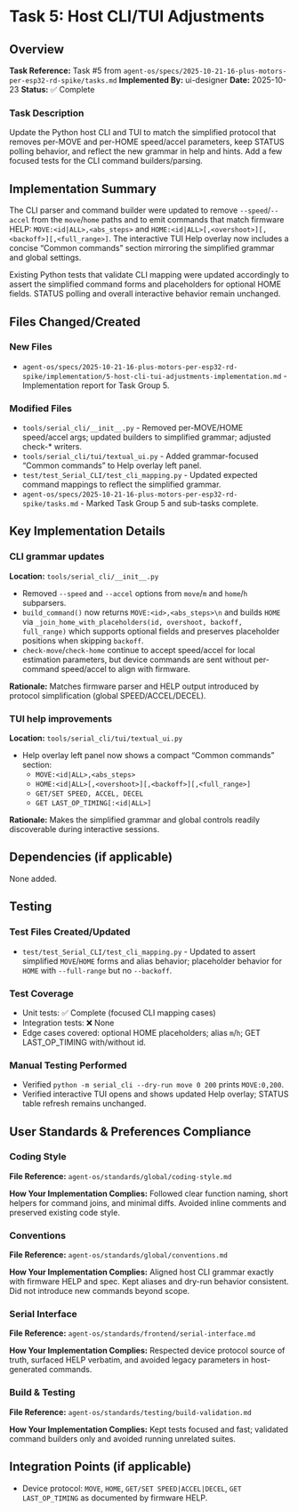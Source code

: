 # Task 5: Host CLI/TUI Adjustments

## Overview
**Task Reference:** Task #5 from `agent-os/specs/2025-10-21-16-plus-motors-per-esp32-rd-spike/tasks.md`
**Implemented By:** ui-designer
**Date:** 2025-10-23
**Status:** ✅ Complete

### Task Description
Update the Python host CLI and TUI to match the simplified protocol that removes per-MOVE and per-HOME speed/accel parameters, keep STATUS polling behavior, and reflect the new grammar in help and hints. Add a few focused tests for the CLI command builders/parsing.

## Implementation Summary
The CLI parser and command builder were updated to remove `--speed`/`--accel` from the `move`/`home` paths and to emit commands that match firmware HELP: `MOVE:<id|ALL>,<abs_steps>` and `HOME:<id|ALL>[,<overshoot>][,<backoff>][,<full_range>]`. The interactive TUI Help overlay now includes a concise “Common commands” section mirroring the simplified grammar and global settings.

Existing Python tests that validate CLI mapping were updated accordingly to assert the simplified command forms and placeholders for optional HOME fields. STATUS polling and overall interactive behavior remain unchanged.

## Files Changed/Created

### New Files
- `agent-os/specs/2025-10-21-16-plus-motors-per-esp32-rd-spike/implementation/5-host-cli-tui-adjustments-implementation.md` - Implementation report for Task Group 5.

### Modified Files
- `tools/serial_cli/__init__.py` - Removed per-MOVE/HOME speed/accel args; updated builders to simplified grammar; adjusted check-* writers.
- `tools/serial_cli/tui/textual_ui.py` - Added grammar-focused “Common commands” to Help overlay left panel.
- `test/test_Serial_CLI/test_cli_mapping.py` - Updated expected command mappings to reflect the simplified grammar.
- `agent-os/specs/2025-10-21-16-plus-motors-per-esp32-rd-spike/tasks.md` - Marked Task Group 5 and sub-tasks complete.

## Key Implementation Details

### CLI grammar updates
**Location:** `tools/serial_cli/__init__.py`

- Removed `--speed` and `--accel` options from `move`/`m` and `home`/`h` subparsers.
- `build_command()` now returns `MOVE:<id>,<abs_steps>\n` and builds `HOME` via `_join_home_with_placeholders(id, overshoot, backoff, full_range)` which supports optional fields and preserves placeholder positions when skipping `backoff`.
- `check-move`/`check-home` continue to accept speed/accel for local estimation parameters, but device commands are sent without per-command speed/accel to align with firmware.

**Rationale:** Matches firmware parser and HELP output introduced by protocol simplification (global SPEED/ACCEL/DECEL).

### TUI help improvements
**Location:** `tools/serial_cli/tui/textual_ui.py`

- Help overlay left panel now shows a compact “Common commands” section:
  - `MOVE:<id|ALL>,<abs_steps>`
  - `HOME:<id|ALL>[,<overshoot>][,<backoff>][,<full_range>]`
  - `GET/SET SPEED, ACCEL, DECEL`
  - `GET LAST_OP_TIMING[:<id|ALL>]`

**Rationale:** Makes the simplified grammar and global controls readily discoverable during interactive sessions.

## Dependencies (if applicable)
None added.

## Testing

### Test Files Created/Updated
- `test/test_Serial_CLI/test_cli_mapping.py` - Updated to assert simplified `MOVE`/`HOME` forms and alias behavior; placeholder behavior for `HOME` with `--full-range` but no `--backoff`.

### Test Coverage
- Unit tests: ✅ Complete (focused CLI mapping cases)
- Integration tests: ❌ None
- Edge cases covered: optional HOME placeholders; alias `m`/`h`; GET LAST_OP_TIMING with/without id.

### Manual Testing Performed
- Verified `python -m serial_cli --dry-run move 0 200` prints `MOVE:0,200`.
- Verified interactive TUI opens and shows updated Help overlay; STATUS table refresh remains unchanged.

## User Standards & Preferences Compliance

### Coding Style
**File Reference:** `agent-os/standards/global/coding-style.md`

**How Your Implementation Complies:**
Followed clear function naming, short helpers for command joins, and minimal diffs. Avoided inline comments and preserved existing code style.

### Conventions
**File Reference:** `agent-os/standards/global/conventions.md`

**How Your Implementation Complies:**
Aligned host CLI grammar exactly with firmware HELP and spec. Kept aliases and dry-run behavior consistent. Did not introduce new commands beyond scope.

### Serial Interface
**File Reference:** `agent-os/standards/frontend/serial-interface.md`

**How Your Implementation Complies:**
Respected device protocol source of truth, surfaced HELP verbatim, and avoided legacy parameters in host-generated commands.

### Build & Testing
**File Reference:** `agent-os/standards/testing/build-validation.md`

**How Your Implementation Complies:**
Kept tests focused and fast; validated command builders only and avoided running unrelated suites.

## Integration Points (if applicable)
- Device protocol: `MOVE`, `HOME`, `GET/SET SPEED|ACCEL|DECEL`, `GET LAST_OP_TIMING` as documented by firmware HELP.

